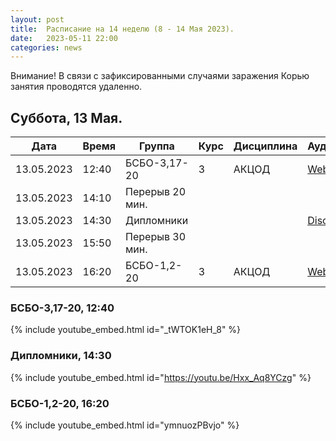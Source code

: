 ```yaml
---
layout: post
title:  Расписание на 14 неделю (8 - 14 Мая 2023).
date:   2023-05-11 22:00
categories: news
---
```


Внимание! В связи с зафиксированными случаями заражения Корью занятия проводятся удаленно.

## Суббота, 13 Мая.

| Дата          | Время   | Группа               | Курс | Дисциплина  | Аудитория  | Материалы |
| ------------- | ------- | -------------------- | ---- | ----------- | ---------- | --------- |
|13.05.2023     |12:40    |БСБО-3,17-20          |3     |АКЦОД        |[Webinar](https://online-edu.mirea.ru/)|           |
|13.05.2023     |14:10    |Перерыв 20 мин.       |      |             |            |           |
|13.05.2023     |14:30    |Дипломники            |      |             |[Discord](https://discord.gg/YvAWFmh2tz)|           |
|13.05.2023     |15:50    |Перерыв 30 мин.       |      |             |            |           |
|13.05.2023     |16:20    |БСБО-1,2-20           |3     |АКЦОД        |[Webinar](https://online-edu.mirea.ru/)|           |

### БСБО-3,17-20,  12:40
{% include youtube_embed.html id="_tWTOK1eH_8" %}

### Дипломники,  14:30
{% include youtube_embed.html id="https://youtu.be/Hxx_Aq8YCzg" %}

### БСБО-1,2-20,  16:20
{% include youtube_embed.html id="ymnuozPBvjo" %}

